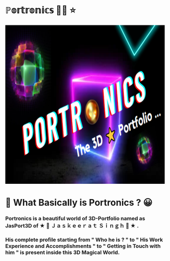 # ℙ𝕠𝕣𝕥𝕣𝕠𝕟𝕚𝕔𝕤 🎩🧊 ⭐

<p align="center">
    <img src="./Portronics.PNG" width="870px" height="500px">
</p>

# 🚩 What Basically is Portronics ? 😀
### Portronics is a beautiful world of 3D-Portfolio named as <strong> JasPort3D </strong> of ★  🎀 Ｊａｓｋｅｅｒａｔ Ｓｉｎｇｈ  🎀  ★ .
### His complete profile starting from " Who he is ? " to  " His Work Experience and Accomplishments " to " Getting in Touch with him " is present inside this 3D Magical World.

